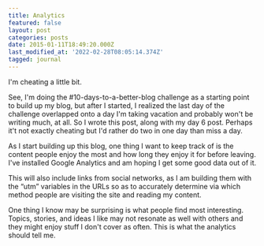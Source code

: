 ```yaml
---
title: Analytics
featured: false
layout: post
categories: posts
date: 2015-01-11T18:49:20.000Z
last_modified_at: '2022-02-28T08:05:14.374Z'
tagged: journal
---
```


I'm cheating a little bit.

See, I'm doing the #10-days-to-a-better-blog challenge as a starting point to build up my blog, but after I started, I realized the last day of the challenge overlapped onto a day I'm taking vacation and probably won't be writing much, at all. So I wrote this post, along with my day 6 post. Perhaps it't not exactly cheating but I'd rather do two in one day than miss a day.

As I start building up this blog, one thing I want to keep track of is the content people enjoy the most and how long they enjoy it for before leaving. I've installed Google Analytics and am hoping I get some good data out of it.

This will also include links from social networks, as I am building them with the “utm” variables in the URLs so as to accurately determine via which method people are visiting the site and reading my content.

One thing I know may be surprising is what people find most interesting. Topics, stories, and ideas I like may not resonate as well with others and they might enjoy stuff I don't cover as often. This is what the analytics should tell me.

